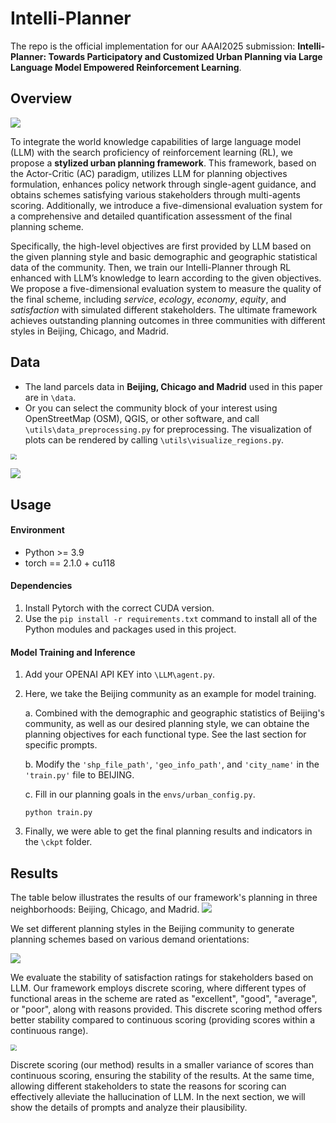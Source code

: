 # Intelli-Planner

The repo is the official implementation for our AAAI2025 submission: **Intelli-Planner: Towards Participatory and Customized Urban Planning via Large Language Model Empowered Reinforcement Learning**.

## Overview

![](pic/framework.jpg)

To integrate the world knowledge capabilities of large language model (LLM) with the search proficiency of reinforcement learning (RL), we propose a **stylized urban planning framework**. This framework, based on the Actor-Critic (AC) paradigm, utilizes LLM for planning objectives formulation, enhances policy network through single-agent guidance, and obtains schemes satisfying various stakeholders through multi-agents scoring. Additionally, we introduce a five-dimensional evaluation system for a comprehensive and detailed quantification assessment of the final planning scheme.

Specifically, the high-level objectives are first provided by LLM based on the given planning style and basic demographic and geographic statistical data of the community. Then, we train our Intelli-Planner through RL enhanced with LLM’s knowledge to learn according to the given objectives. We propose a five-dimensional evaluation system to measure the quality of the final scheme, including *service*, *ecology*, *economy*, *equity*, and *satisfaction* with simulated different stakeholders. The ultimate framework achieves outstanding planning outcomes in three communities with different styles in Beijing, Chicago, and Madrid.

## Data

- The land parcels data in **Beijing, Chicago and Madrid** used in this paper are in `\data`.
- Or you can select the community block of your interest using OpenStreetMap (OSM), QGIS, or other software, and call `\utils\data_preprocessing.py` for preprocessing. The visualization of plots can be rendered by calling `\utils\visualize_regions.py`.

<img src="pic/land_statistics.jpg" style="zoom:60%;" />

![](pic/cities.jpg)

## Usage

#### Environment

- Python >= 3.9
- torch == 2.1.0 + cu118

#### Dependencies

1. Install Pytorch with the correct CUDA version.
2. Use the `pip install -r requirements.txt` command to install all of the Python modules and packages used in this project.

#### Model Training and Inference

1. Add your OPENAI API KEY into `\LLM\agent.py`.

2. Here, we take the Beijing community as an example for model training.

   a. Combined with the demographic and geographic statistics of Beijing's community, as well as our desired planning style, we can obtaine the planning objectives for each functional type. See the last section for specific prompts.

   b. Modify the `'shp_file_path'`, `'geo_info_path'`, and `'city_name'`  in the `'train.py'` file to BEIJING.

   c. Fill in our planning goals in the `envs/urban_config.py`.

   ```
   python train.py
   ```


3. Finally, we were able to get the final planning results and indicators in the `\ckpt` folder.

## Results

The table below illustrates the results of our framework's planning in three neighborhoods: Beijing, Chicago, and Madrid.
![](pic/results.jpg)


We set different planning styles in the Beijing community to generate planning schemes based on various demand orientations:

![](pic/style.jpg)

We evaluate the stability of satisfaction ratings for stakeholders based on LLM. Our framework employs discrete scoring, where different types of functional areas in the scheme are rated as "excellent", "good", "average", or "poor", along with reasons provided. This discrete scoring method offers better stability compared to continuous scoring (providing scores within a continuous range).

<img src="pic/LLM_feedback.jpg" style="zoom:60%;" />

Discrete scoring (our method) results in a smaller variance of scores than continuous scoring, ensuring the stability of the results. At the same time, allowing different stakeholders to state the reasons for scoring can effectively alleviate the hallucination of LLM. In the next section, we will show the details of prompts and analyze their plausibility.
